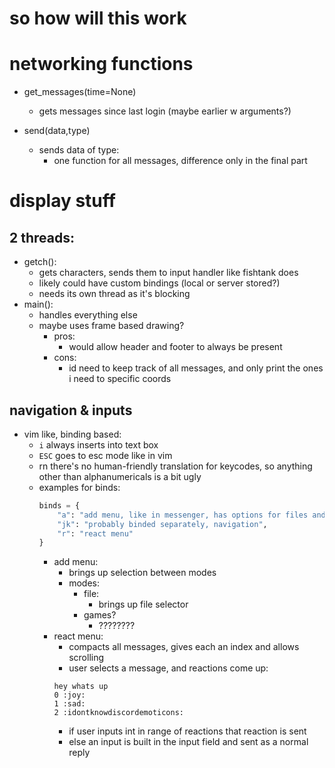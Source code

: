 # so how will this work

# networking functions
- get_messages(time=None)
    - gets messages since last login (maybe earlier w arguments?)

- send(data,type)
    - sends data of type:
        * one function for all messages, difference only in the final part

# display stuff
## 2 threads:
- getch():
    * gets characters, sends them to input handler like fishtank does
    * likely could have custom bindings (local or server stored?)
    * needs its own thread as it's blocking
- main():
    * handles everything else
    * maybe uses frame based drawing?
        + pros:
            - would allow header and footer to always be present
        + cons:
            - id need to keep track of all messages, and only print the ones i need to specific coords

## navigation & inputs
- vim like, binding based:
    * `i` always inserts into text box
    * `ESC` goes to esc mode like in vim
    * rn there's no human-friendly translation for keycodes, so anything other than alphanumericals is a bit ugly
    * examples for binds:
        ```python
        binds = {
            "a": "add menu, like in messenger, has options for files and maybe games?",
            "jk": "probably binded separately, navigation",
            "r": "react menu"
        }
        ```
        + add menu:
            - brings up selection between modes
            - modes:
                * file:
                    - brings up file selector
                * games?
                    - ????????
        + react menu:
            - compacts all messages, gives each an index and allows scrolling
            - user selects a message, and reactions come up:
            ```
            hey whats up
            0 :joy: 
            1 :sad:
            2 :idontknowdiscordemoticons:
            ```
            - if user inputs int in range of reactions that reaction is sent
            - else an input is built in the input field and sent as a normal reply

